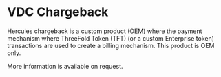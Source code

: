 # VDC Chargeback


Hercules chargeback is a custom product (OEM) where the payment mechanism where ThreeFold Token (TFT) (or a custom Enterprise token) transactions are used to create a billing mechanism.  This product is OEM only.

More information is available on request.

